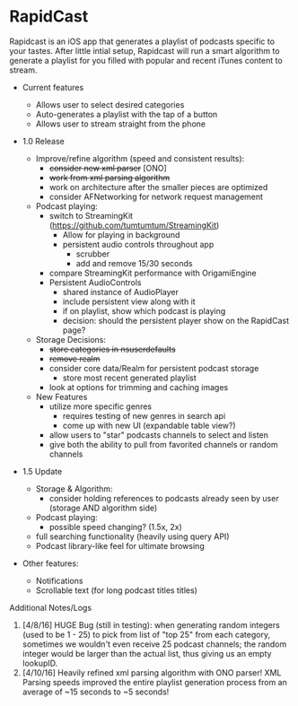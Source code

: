 # RapidCast

Rapidcast is an iOS app that generates a playlist of podcasts specific to your tastes. After little intial setup, Rapidcast will run a smart algorithm to generate a playlist for you filled with popular and recent iTunes content to stream.

- Current features
  - Allows user to select desired categories
  - Auto-generates a playlist with the tap of a button
  - Allows user to stream straight from the phone

- 1.0 Release
  - Improve/refine algorithm (speed and consistent results): 
    - <del>consider new xml parser</del>  [ONO]
    - <del>work from xml parsing algorithm
    - work on architecture after the smaller pieces are optimized
    - consider AFNetworking for network request management
  - Podcast playing:
    - switch to StreamingKit (https://github.com/tumtumtum/StreamingKit)
      - Allow for playing in background 
      - persistent audio controls throughout app 
        - scrubber 
        - add and remove 15/30 seconds 
   	- compare StreamingKit performance with OrigamiEngine
   	- Persistent AudioControls
   		- shared instance of AudioPlayer
   		- include persistent view along with it
   		- if on playlist, show which podcast is playing
   		- decision: should the persistent player show on the RapidCast page?
  - Storage Decisions:
    - <del> store categories in nsuserdefaults 
    - <del> remove realm 
    - consider core data/Realm for persistent podcast storage
      - store most recent generated playlist 
    - look at options for trimming and caching images
  - New Features
  	- utilize more specific genres 
  		- requires testing of new genres in search api
  		- come up with new UI (expandable table view?)
    - allow users to "star" podcasts channels to select and listen
    - give both the ability to pull from favorited channels or random channels

- 1.5 Update
  - Storage & Algorithm: 
    - consider holding references to podcasts already seen by user (storage AND algorithm side)
  - Podcast playing:
    - possible speed changing? (1.5x, 2x)
  - full searching functionality (heavily using query API)
  - Podcast library-like feel for ultimate browsing
- Other features:
  - Notifications
  - Scrollable text (for long podcast titles titles)


Additional Notes/Logs

1. [4/8/16] HUGE Bug (still in testing): when generating random integers (used to be 1 - 25) to pick from list of "top 25" from each category, sometimes we wouldn't even receive 25 podcast channels; the random integer would be larger than the actual list, thus giving us an empty lookupID.
2. [4/10/16] Heavily refined xml parsing algorithm with ONO parser! XML Parsing speeds improved the entire playlist generation process from an average of ~15 seconds to ~5 seconds!
